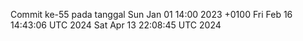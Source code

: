 Commit ke-55 pada tanggal Sun Jan 01 14:00 2023 +0100
Fri Feb 16 14:43:06 UTC 2024
Sat Apr 13 22:08:45 UTC 2024
